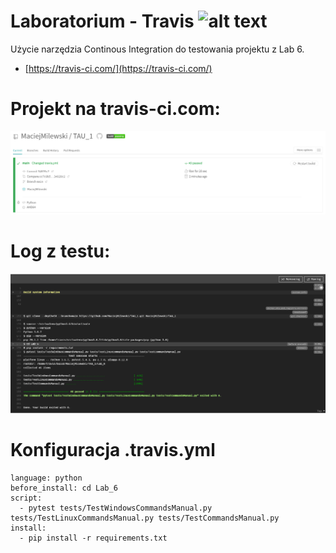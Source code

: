 # Laboratorium - Travis ![alt text](https://travis-ci.com/MaciejMilewski/TAU_1.svg?branch=main)
Użycie narzędzia Continous Integration do testowania projektu z Lab 6.
  - [https://travis-ci.com/](https://travis-ci.com/)

# Projekt na travis-ci.com: 
![alt text](img/travis_project_page.png?raw=true "Project panel on travis-ci.com")

# Log z testu:
![alt text](img/result.png?raw=true "Output logs from travis website")

# Konfiguracja .travis.yml
```
language: python
before_install: cd Lab_6
script:
  - pytest tests/TestWindowsCommandsManual.py tests/TestLinuxCommandsManual.py tests/TestCommandsManual.py
install:
  - pip install -r requirements.txt
```